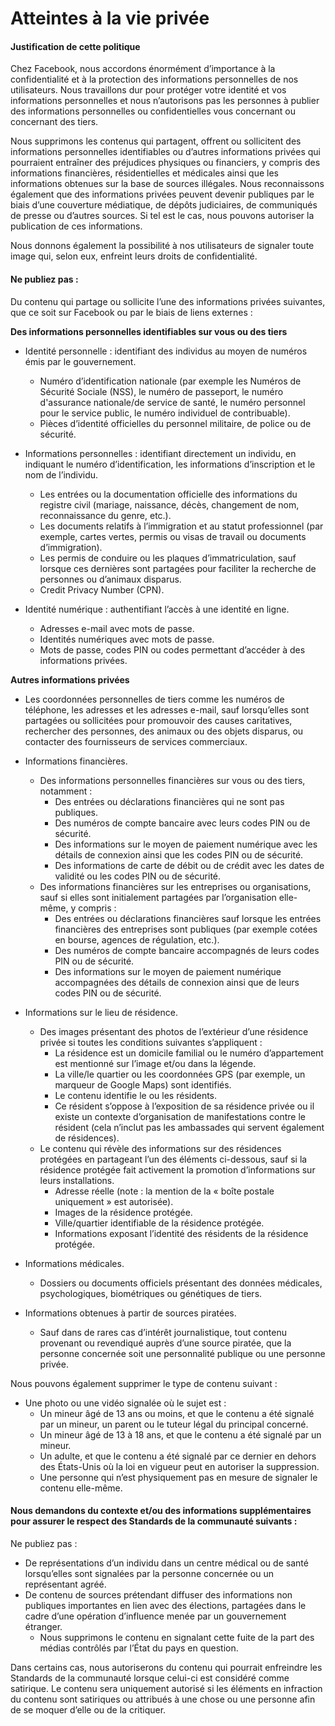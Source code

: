 Atteintes à la vie privée
=========================

#### Justification de cette politique

Chez Facebook, nous accordons énormément d’importance à la confidentialité et à la protection des informations personnelles de nos utilisateurs. Nous travaillons dur pour protéger votre identité et vos informations personnelles et nous n’autorisons pas les personnes à publier des informations personnelles ou confidentielles vous concernant ou concernant des tiers.

Nous supprimons les contenus qui partagent, offrent ou sollicitent des informations personnelles identifiables ou d’autres informations privées qui pourraient entraîner des préjudices physiques ou financiers, y compris des informations financières, résidentielles et médicales ainsi que les informations obtenues sur la base de sources illégales. Nous reconnaissons également que des informations privées peuvent devenir publiques par le biais d’une couverture médiatique, de dépôts judiciaires, de communiqués de presse ou d’autres sources. Si tel est le cas, nous pouvons autoriser la publication de ces informations.

Nous donnons également la possibilité à nos utilisateurs de signaler toute image qui, selon eux, enfreint leurs droits de confidentialité.

#### Ne publiez pas :

Du contenu qui partage ou sollicite l’une des informations privées suivantes, que ce soit sur Facebook ou par le biais de liens externes :

**Des informations personnelles identifiables sur vous ou des tiers**

* Identité personnelle : identifiant des individus au moyen de numéros émis par le gouvernement.
    * Numéro d’identification nationale (par exemple les Numéros de Sécurité Sociale (NSS), le numéro de passeport, le numéro d'assurance nationale/de service de santé, le numéro personnel pour le service public, le numéro individuel de contribuable).
    * Pièces d’identité officielles du personnel militaire, de police ou de sécurité.

* Informations personnelles : identifiant directement un individu, en indiquant le numéro d’identification, les informations d’inscription et le nom de l’individu.
    * Les entrées ou la documentation officielle des informations du registre civil (mariage, naissance, décès, changement de nom, reconnaissance du genre, etc.).
    * Les documents relatifs à l’immigration et au statut professionnel (par exemple, cartes vertes, permis ou visas de travail ou documents d’immigration).
    * Les permis de conduire ou les plaques d’immatriculation, sauf lorsque ces dernières sont partagées pour faciliter la recherche de personnes ou d’animaux disparus.
    * Credit Privacy Number (CPN).

* Identité numérique : authentifiant l’accès à une identité en ligne.
    * Adresses e-mail avec mots de passe.
    * Identités numériques avec mots de passe.
    * Mots de passe, codes PIN ou codes permettant d’accéder à des informations privées.

**Autres informations privées**

* Les coordonnées personnelles de tiers comme les numéros de téléphone, les adresses et les adresses e-mail, sauf lorsqu’elles sont partagées ou sollicitées pour promouvoir des causes caritatives, rechercher des personnes, des animaux ou des objets disparus, ou contacter des fournisseurs de services commerciaux.
* Informations financières.
    * Des informations personnelles financières sur vous ou des tiers, notamment :
        * Des entrées ou déclarations financières qui ne sont pas publiques.
        * Des numéros de compte bancaire avec leurs codes PIN ou de sécurité.
        * Des informations sur le moyen de paiement numérique avec les détails de connexion ainsi que les codes PIN ou de sécurité.
        * Des informations de carte de débit ou de crédit avec les dates de validité ou les codes PIN ou de sécurité.
    * Des informations financières sur les entreprises ou organisations, sauf si elles sont initialement partagées par l’organisation elle-même, y compris :
        * Des entrées ou déclarations financières sauf lorsque les entrées financières des entreprises sont publiques (par exemple cotées en bourse, agences de régulation, etc.).
        * Des numéros de compte bancaire accompagnés de leurs codes PIN ou de sécurité.
        * Des informations sur le moyen de paiement numérique accompagnées des détails de connexion ainsi que de leurs codes PIN ou de sécurité.

* Informations sur le lieu de résidence.
    * Des images présentant des photos de l’extérieur d’une résidence privée si toutes les conditions suivantes s’appliquent :
        * La résidence est un domicile familial ou le numéro d’appartement est mentionné sur l’image et/ou dans la légende.
        * La ville/le quartier ou les coordonnées GPS (par exemple, un marqueur de Google Maps) sont identifiés.
        * Le contenu identifie le ou les résidents.
        * Ce résident s’oppose à l’exposition de sa résidence privée ou il existe un contexte d’organisation de manifestations contre le résident (cela n’inclut pas les ambassades qui servent également de résidences).
    * Le contenu qui révèle des informations sur des résidences protégées en partageant l’un des éléments ci-dessous, sauf si la résidence protégée fait activement la promotion d’informations sur leurs installations.
        * Adresse réelle (note : la mention de la « boîte postale uniquement » est autorisée).
        * Images de la résidence protégée.
        * Ville/quartier identifiable de la résidence protégée.
        * Informations exposant l’identité des résidents de la résidence protégée.

* Informations médicales.
    * Dossiers ou documents officiels présentant des données médicales, psychologiques, biométriques ou génétiques de tiers.

* Informations obtenues à partir de sources piratées.
    * Sauf dans de rares cas d’intérêt journalistique, tout contenu provenant ou revendiqué auprès d’une source piratée, que la personne concernée soit une personnalité publique ou une personne privée.

Nous pouvons également supprimer le type de contenu suivant :

* Une photo ou une vidéo signalée où le sujet est :
    * Un mineur âgé de 13 ans ou moins, et que le contenu a été signalé par un mineur, un parent ou le tuteur légal du principal concerné.
    * Un mineur âgé de 13 à 18 ans, et que le contenu a été signalé par un mineur.
    * Un adulte, et que le contenu a été signalé par ce dernier en dehors des États-Unis où la loi en vigueur peut en autoriser la suppression.
    * Une personne qui n’est physiquement pas en mesure de signaler le contenu elle-même.

#### Nous demandons du contexte et/ou des informations supplémentaires pour assurer le respect des Standards de la communauté suivants :

Ne publiez pas :

* De représentations d’un individu dans un centre médical ou de santé lorsqu’elles sont signalées par la personne concernée ou un représentant agréé.
* De contenu de sources prétendant diffuser des informations non publiques importantes en lien avec des élections, partagées dans le cadre d’une opération d’influence menée par un gouvernement étranger.
    * Nous supprimons le contenu en signalant cette fuite de la part des médias contrôlés par l’État du pays en question.

Dans certains cas, nous autoriserons du contenu qui pourrait enfreindre les Standards de la communauté lorsque celui-ci est considéré comme satirique. Le contenu sera uniquement autorisé si les éléments en infraction du contenu sont satiriques ou attribués à une chose ou une personne afin de se moquer d’elle ou de la critiquer.